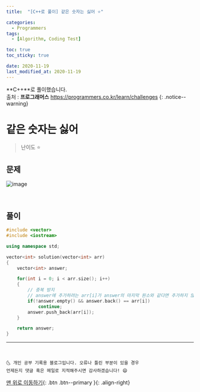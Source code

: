 ```yaml
---
title:  "[C++로 풀이] 같은 숫자는 싫어 ⭐" 

categories:
  - Programmers
tags:
  - [Algorithm, Coding Test]

toc: true
toc_sticky: true

date: 2020-11-19
last_modified_at: 2020-11-19
---
```

**C++**로 풀이했습니다.  
출처 : **프로그래머스** <https://programmers.co.kr/learn/challenges>
{: .notice--warning}

# 같은 숫자는 싫어

> 난이도 ⭐

## 문제

![image](https://user-images.githubusercontent.com/42318591/99638828-2df7cc80-2a8a-11eb-9aad-d53a72b8db9f.png)

<br>

## 풀이 

```cpp
#include <vector>
#include <iostream>

using namespace std;

vector<int> solution(vector<int> arr) 
{
    vector<int> answer;

    for(int i = 0; i < arr.size(); i++)
    {
        // 중복 방지
        // answer에 추가하려는 arr[i]가 answer의 마지막 원소와 같다면 추가하지 않는다. (단 answer가 빈 벡터가 아닐 때만)
        if(!answer.empty() && answer.back() == arr[i])
            continue;
        answer.push_back(arr[i]);
    }

    return answer;
}
```




***
<br>

    🌜 개인 공부 기록용 블로그입니다. 오류나 틀린 부분이 있을 경우 
    언제든지 댓글 혹은 메일로 지적해주시면 감사하겠습니다! 😄

[맨 위로 이동하기](#){: .btn .btn--primary }{: .align-right}